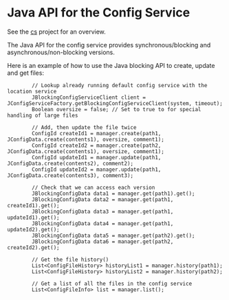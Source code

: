 Java API for the Config Service
===============================

See the [cs](../cs) project for an overview.

The Java API for the config service provides synchronous/blocking and asynchronous/non-blocking versions.

Here is an example of how to use the Java blocking API to create, update and get files:

```
        // Lookup already running default config service with the location service
        JBlockingConfigServiceClient client = JConfigServiceFactory.getBlockingConfigServiceClient(system, timeout);
        Boolean oversize = false; // Set to true to for special handling of large files

        // Add, then update the file twice
        ConfigId createId1 = manager.create(path1, JConfigData.create(contents1), oversize, comment1);
        ConfigId createId2 = manager.create(path2, JConfigData.create(contents1), oversize, comment1);
        ConfigId updateId1 = manager.update(path1, JConfigData.create(contents2), comment2);
        ConfigId updateId2 = manager.update(path1, JConfigData.create(contents3), comment3);

        // Check that we can access each version
        JBlockingConfigData data1 = manager.get(path1).get();
        JBlockingConfigData data2 = manager.get(path1, createId1).get();
        JBlockingConfigData data3 = manager.get(path1, updateId1).get();
        JBlockingConfigData data4 = manager.get(path1, updateId2).get();
        JBlockingConfigData data5 = manager.get(path2).get();
        JBlockingConfigData data6 = manager.get(path2, createId2).get();

        // Get the file history()
        List<ConfigFileHistory> historyList1 = manager.history(path1);
        List<ConfigFileHistory> historyList2 = manager.history(path2);

        // Get a list of all the files in the config service
        List<ConfigFileInfo> list = manager.list();
```
